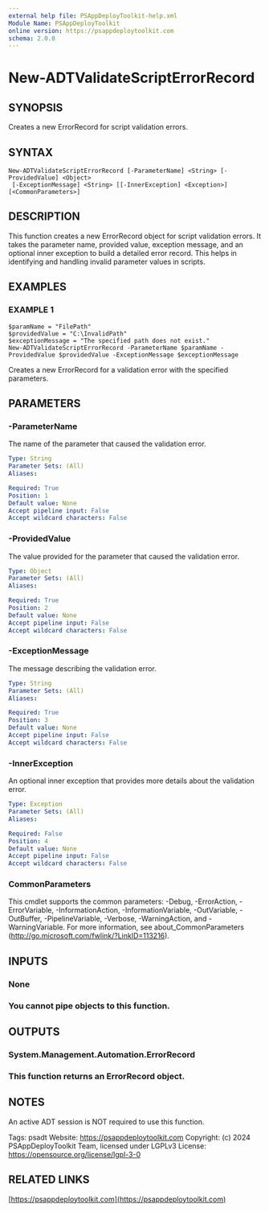 ```yaml
---
external help file: PSAppDeployToolkit-help.xml
Module Name: PSAppDeployToolkit
online version: https://psappdeploytoolkit.com
schema: 2.0.0
---
```


# New-ADTValidateScriptErrorRecord

## SYNOPSIS
Creates a new ErrorRecord for script validation errors.

## SYNTAX

```
New-ADTValidateScriptErrorRecord [-ParameterName] <String> [-ProvidedValue] <Object>
 [-ExceptionMessage] <String> [[-InnerException] <Exception>] [<CommonParameters>]
```

## DESCRIPTION
This function creates a new ErrorRecord object for script validation errors.
It takes the parameter name, provided value, exception message, and an optional inner exception to build a detailed error record.
This helps in identifying and handling invalid parameter values in scripts.

## EXAMPLES

### EXAMPLE 1
```
$paramName = "FilePath"
$providedValue = "C:\InvalidPath"
$exceptionMessage = "The specified path does not exist."
New-ADTValidateScriptErrorRecord -ParameterName $paramName -ProvidedValue $providedValue -ExceptionMessage $exceptionMessage
```


Creates a new ErrorRecord for a validation error with the specified parameters.

## PARAMETERS

### -ParameterName
The name of the parameter that caused the validation error.

```yaml
Type: String
Parameter Sets: (All)
Aliases:

Required: True
Position: 1
Default value: None
Accept pipeline input: False
Accept wildcard characters: False
```

### -ProvidedValue
The value provided for the parameter that caused the validation error.

```yaml
Type: Object
Parameter Sets: (All)
Aliases:

Required: True
Position: 2
Default value: None
Accept pipeline input: False
Accept wildcard characters: False
```

### -ExceptionMessage
The message describing the validation error.

```yaml
Type: String
Parameter Sets: (All)
Aliases:

Required: True
Position: 3
Default value: None
Accept pipeline input: False
Accept wildcard characters: False
```

### -InnerException
An optional inner exception that provides more details about the validation error.

```yaml
Type: Exception
Parameter Sets: (All)
Aliases:

Required: False
Position: 4
Default value: None
Accept pipeline input: False
Accept wildcard characters: False
```

### CommonParameters
This cmdlet supports the common parameters: -Debug, -ErrorAction, -ErrorVariable, -InformationAction, -InformationVariable, -OutVariable, -OutBuffer, -PipelineVariable, -Verbose, -WarningAction, and -WarningVariable.
For more information, see about_CommonParameters (http://go.microsoft.com/fwlink/?LinkID=113216).

## INPUTS

### None
### You cannot pipe objects to this function.
## OUTPUTS

### System.Management.Automation.ErrorRecord
### This function returns an ErrorRecord object.
## NOTES
An active ADT session is NOT required to use this function.

Tags: psadt
Website: https://psappdeploytoolkit.com
Copyright: (c) 2024 PSAppDeployToolkit Team, licensed under LGPLv3
License: https://opensource.org/license/lgpl-3-0

## RELATED LINKS

[https://psappdeploytoolkit.com](https://psappdeploytoolkit.com)


